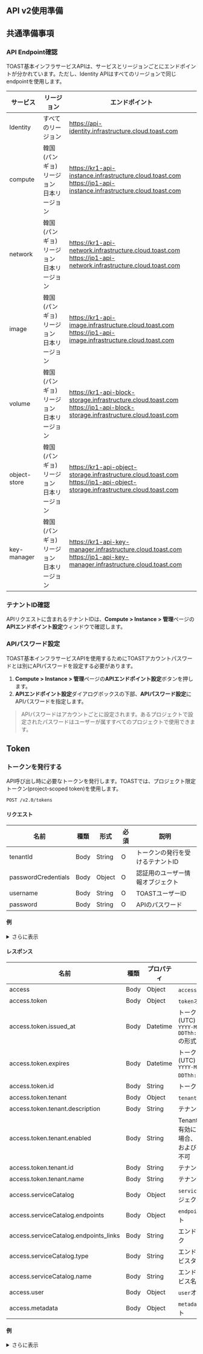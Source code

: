 ## API v2使用準備

## 共通準備事項

### API Endpoint確認

TOAST基本インフラサービスAPIは、サービスとリージョンごとにエンドポイントが分かれています。ただし、Identity APIはすべてのリージョンで同じendpointを使用します。

| サービス | リージョン | エンドポイント |
|---|---|---|
| Identity | すべてのリージョン | https://api-identity.infrastructure.cloud.toast.com |
| compute | 韓国(パンギョ)リージョン<br>日本リージョン | https://kr1-api-instance.infrastructure.cloud.toast.com<br>https://jp1-api-instance.infrastructure.cloud.toast.com |
| network | 韓国(パンギョ)リージョン<br>日本リージョン | https://kr1-api-network.infrastructure.cloud.toast.com<br>https://jp1-api-network.infrastructure.cloud.toast.com |
| image | 韓国(パンギョ)リージョン<br>日本リージョン | https://kr1-api-image.infrastructure.cloud.toast.com<br>https://jp1-api-image.infrastructure.cloud.toast.com |
| volume | 韓国(パンギョ)リージョン<br>日本リージョン | https://kr1-api-block-storage.infrastructure.cloud.toast.com<br>https://jp1-api-block-storage.infrastructure.cloud.toast.com |
| object-store | 韓国(パンギョ)リージョン<br>日本リージョン | https://kr1-api-object-storage.infrastructure.cloud.toast.com<br>https://jp1-api-object-storage.infrastructure.cloud.toast.com |
| key-manager | 韓国(パンギョ)リージョン<br>日本リージョン | https://kr1-api-key-manager.infrastructure.cloud.toast.com<br>https://jp1-api-key-manager.infrastructure.cloud.toast.com |

### テナントID確認

APIリクエストに含まれるテナントIDは、**Compute > Instance > 管理**ページの**APIエンドポイント設定**ウィンドウで確認します。

### APIパスワード設定

TOAST基本インフラサービスAPIを使用するためにTOASTアカウントパスワードとは別にAPIパスワードを設定する必要があります。

1. **Compute > Instance > 管理**ページの**APIエンドポイント設定**ボタンを押します。
2. **APIエンドポイント設定**ダイアログボックスの下部、**APIパスワード設定**にAPIパスワードを指定します。

> APIパスワードはアカウントごとに設定されます。あるプロジェクトで設定されたパスワードはユーザーが属すすべてのプロジェクトで使用できます。


## Token
### トークンを発行する

API呼び出し時に必要なトークンを発行します。TOASTでは、プロジェクト限定トークン(project-scoped token)を使用します。

```
POST /v2.0/tokens
```

#### リクエスト

| 名前 | 種類 | 形式 | 必須 | 説明 |
|---|---|---|---|---|
| tenantId | Body | String | O | トークンの発行を受けるテナントID |
| passwordCredentials | Body | Object | O | 認証用のユーザー情報オブジェクト |
| username | Body | String | O | TOASTユーザーID |
| password | Body | String | O | APIのパスワード |

#### 例
<details><summary>さらに表示</summary>
<p>

```json
{
    "auth": {
        "tenantId": "a07397e624b1a44bb96b76d451f7e3b23",
        "passwordCredentials": {
            "username": "user@example.com",
            "password": "secretsecret"
        }
    }
}
```

</p>
</details>

#### レスポンス

| 名前 | 種類 | プロパティ | 説明 |
|---|---|---|---|
| access | Body | Object | `access`オブジェクト |
| access.token | Body | Object | `token`オブジェクト |
| access.token.issued_at | Body | Datetime | トークン発行日時(UTC)<br>`YYYY-MM-DDThh:mm:ss.SSSSSS`の形式 |
| access.token.expires | Body | Datetime | トークン有効期限(UTC)<br>`YYYY-MM-DDThh:mm:ssZ`の形式 |
| access.token.id | Body | String | トークンID |
| access.token.tenant | Body | Object | `tenant`オブジェクト |
| access.token.tenant.description | Body | String | テナントの説明 |
| access.token.tenant.enabled | Body | String | Tenant有効/無効<br>有効になっていない場合、トークン発行およびAPI呼び出し不可 |
| access.token.tenant.id | Body | String | テナントID |
| access.token.tenant.name | Body | String | テナント名 |
| access.serviceCatalog | Body | Object | `serviceCatalog`オブジェクト |
| access.serviceCatalog.endpoints | Body | Object | `endpoint`オブジェクト |
| access.serviceCatalog.endpoints_links | Body | String | エンドポイントリンク |
| access.serviceCatalog.type | Body | String | エンドポイントサービスタイプ |
| access.serviceCatalog.name | Body | String | エンドポイントサービス名 |
| access.user | Body | Object | `user`オブジェクト |
| access.metadata | Body | Object | `metadata`オブジェクト |

#### 例
<details><summary>さらに表示</summary>
<p>

```json
{
    "access": {
        "token": {
            "issued_at": "2020-02-22T17:09:57.647795",
            "expires": "2020-02-22T17:09:57Z",
            "id": "gAAAAABeeVymchFmeAIHc0JORI3l1BP9fhGiKxk4Z1t1VwEEUd5fm4THktl6wkq434MqoI4uLYrsVL-rzFut9M4BGa824HeXHj8mPz2oLCAB0cWMNU3WN5G9-cOT4LySU0F7TVxcvjq8ZN7V4rfWyL6gUCiZMvnlKx8KxxV4LWSBj9f1otcWXrg%3D",
            "tenant": {
                "description": null,
                "enabled": true,
                "id": "73f0aa26640f4971864919d0eb0f0880",
                "name": "c_VKkasVsh"
            }
        },
        "serviceCatalog": [
            {
                "endpoints": [
                    {
                        "region": "KR1",
                        "publicURL": "http://kr1-compute.example.com/v2/73f0aa26640f4971864919d0eb0f0880"
                    },
                    {
                        "region": "JP1",
                        "publicURL": "http://jp1-compute.example.com/v2/73f0aa26640f4971864919d0eb0f0880"
                    }
                ],
                "endpoints_links": [],
                "type": "compute",
                "name": "nova"
            },
            {
                "endpoints": [
                    {
                        "region": "KR1",
                        "publicURL": "http://identity.example.com/v2.0"
                    },
                    {
                        "region": "JP1",
                        "publicURL": "http://identity.example.com/v2.0"
                    }
                ],
                "endpoints_links": [],
                "type": "identity",
                "name": "keystone"
            }
        ],
        "user": {
            "username": "37be6ac0-d660-11e7-ae46-005056ac1498",
            "roles_links": [],
            "id": "436f727b7c9142f896ddd56be591dd7a",
            "roles": [
                {
                    "name": "project_admin"
                }
            ],
            "name": "37be6ac0-d660-11e7-ae46-005056ac1498"
        },
        "metadata": {
            "is_admin": 0,
            "roles": [
                "8341d3603a1d4d5985bff09f10704d4d"
            ]
        }
    }
}
```

</p>
</details>
